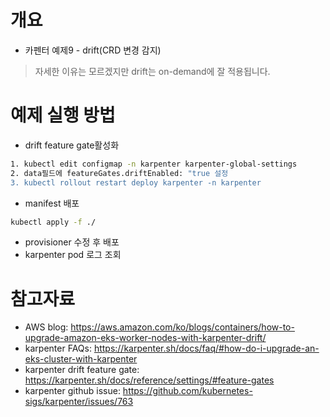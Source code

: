# 개요
* 카펜터 예제9 - drift(CRD 변경 감지)

> 자세한 이유는 모르겠지만 drift는 on-demand에 잘 적용됩니다.

# 예제 실행 방법

* drift feature gate활성화
```bash
1. kubectl edit configmap -n karpenter karpenter-global-settings
2. data필드에 featureGates.driftEnabled: "true 설정
3. kubectl rollout restart deploy karpenter -n karpenter
```

* manifest 배포

```bash
kubectl apply -f ./
```

* provisioner 수정 후 배포
* karpenter pod 로그 조회

# 참고자료
* AWS blog: https://aws.amazon.com/ko/blogs/containers/how-to-upgrade-amazon-eks-worker-nodes-with-karpenter-drift/
* karpenter FAQs: https://karpenter.sh/docs/faq/#how-do-i-upgrade-an-eks-cluster-with-karpenter
* karpenter drift feature gate: https://karpenter.sh/docs/reference/settings/#feature-gates
* karpenter github issue: https://github.com/kubernetes-sigs/karpenter/issues/763
